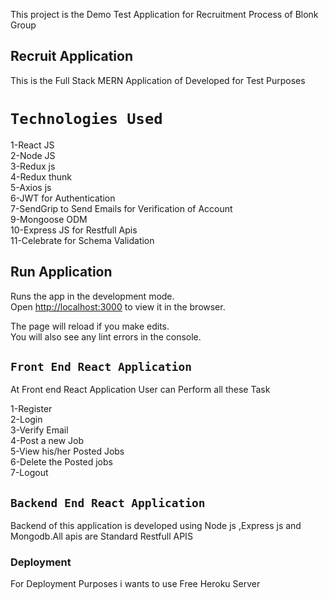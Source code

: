 This project is the Demo Test Application for Recruitment Process of Blonk Group

## Recruit Application

This is the Full Stack MERN Application of Developed for Test Purposes

# `Technologies Used`

1-React JS  
2-Node JS  
3-Redux js  
4-Redux thunk  
5-Axios js  
6-JWT for Authentication  
7-SendGrip to Send Emails for Verification of Account   
9-Mongoose ODM    
10-Express JS for Restfull Apis  
11-Celebrate for Schema Validation  


## Run Application
Runs the app in the development mode.<br />
Open [http://localhost:3000](http://localhost:3000) to view it in the browser.

The page will reload if you make edits.<br />
You will also see any lint errors in the console.

## `Front End React Application`
At Front end React Application User can Perform all these Task

1-Register  
2-Login  
3-Verify Email  
4-Post a new Job  
5-View his/her Posted Jobs  
6-Delete the Posted jobs  
7-Logout  


## `Backend End React Application`
Backend of this application is developed using Node js ,Express js and Mongodb.All apis are Standard Restfull APIS


### Deployment

For Deployment Purposes i wants to use Free Heroku Server
